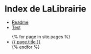 ---
---
# Index de LaLibrairie

* [Readme](README "Read Me")
* [Test](test "Test")


<ul>
  {% for page in site.pages %}
    <li>
      <a href="{{ page.url }}">{{ page.title }}</a>
    </li>
  {% endfor %}
</ul>